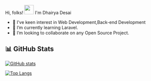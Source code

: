  Hi, folks! <img src="https://raw.githubusercontent.com/dhairya-desai/dhairya-desai/main/wave.gif" width="30px"> I'm Dhairya Desai
- 👀 I’ve keen interest in Web Development,Back-end Development
- 🌱 I’m currently learning Laravel.
- 💞️ I’m looking to collaborate on any Open Source Project.


## 📊 GitHub Stats
<a href="https://github.com/dhairya-desai">
  
![GitHub stats](https://github-readme-stats-ruby-one.vercel.app?username=dhairya-desai&show_icons=true&theme=tokyonight)
  
</a>
<a href="https://github.com/dhairya-desai">
  
![Top Langs](https://github-readme-stats.vercel.app/api/top-langs/?username=dhairya-desai&theme=tokyonight)
 
</a>
<!---
dhairya-desai/dhairya-desai is a ✨ special ✨ repository because its `README.md` (this file) appears on your GitHub profile.
You can click the Preview link to take a look at your changes.
--->


